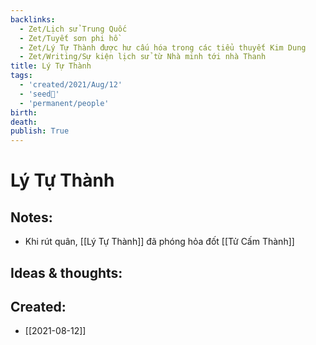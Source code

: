 ```yaml
---
backlinks:
  - Zet/Lịch sử Trung Quốc
  - Zet/Tuyết sơn phi hồ
  - Zet/Lý Tự Thành được hư cấu hóa trong các tiểu thuyết Kim Dung
  - Zet/Writing/Sự kiện lịch sử từ Nhà minh tới nhà Thanh
title: Lý Tự Thành
tags:
  - 'created/2021/Aug/12'
  - 'seed🥜'
  - 'permanent/people'
birth: 
death: 
publish: True
---
```

# Lý Tự Thành

## Notes:
- Khi rút quân, [[Lý Tự Thành]] đã phóng hỏa đốt [[Tử Cấm Thành]]

## Ideas & thoughts:

## Created:
- [[2021-08-12]]

